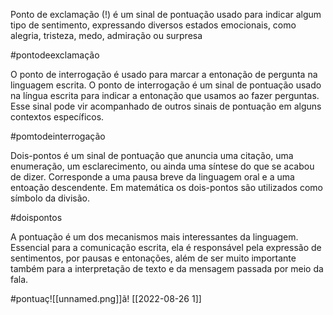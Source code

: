 
Ponto de exclamação (!)
é um sinal de pontuação usado para indicar algum tipo de sentimento, expressando diversos estados emocionais, como alegria, tristeza, medo, admiração ou surpresa 

#pontodeexclamação 

O ponto de interrogação é usado para marcar a entonação de pergunta na linguagem escrita. O ponto de interrogação é um sinal de pontuação usado na língua escrita para indicar a entonação que usamos ao fazer perguntas. Esse sinal pode vir acompanhado de outros sinais de pontuação em alguns contextos específicos.

#pomtodeinterrogação 

Dois-pontos é um sinal de pontuação que anuncia uma citação, uma enumeração, um esclarecimento, ou ainda uma síntese do que se acabou de dizer. Corresponde a uma pausa breve da linguagem oral e a uma entoação descendente. Em matemática os dois-pontos são utilizados como símbolo da divisão.

#doispontos 

A pontuação é um dos mecanismos mais interessantes da linguagem. Essencial para a comunicação escrita, ela é responsável pela expressão de sentimentos, por pausas e entonações, além de ser muito importante também para a interpretação de texto e da mensagem passada por meio da fala.

#pontuaç![[unnamed.png]]ã! [[2022-08-26 1]]